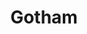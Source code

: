 ---
git: https://github.com/gotham-rs/gotham
logohandle: gothamrs
sort: gotham
title: Gotham
twitter: https://x.com/gotham_rs
website: https://gotham.rs/
---